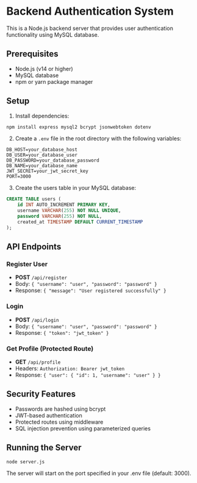# Backend Authentication System

This is a Node.js backend server that provides user authentication functionality using MySQL database.

## Prerequisites

- Node.js (v14 or higher)
- MySQL database
- npm or yarn package manager

## Setup

1. Install dependencies:
```bash
npm install express mysql2 bcrypt jsonwebtoken dotenv
```

2. Create a `.env` file in the root directory with the following variables:
```
DB_HOST=your_database_host
DB_USER=your_database_user
DB_PASSWORD=your_database_password
DB_NAME=your_database_name
JWT_SECRET=your_jwt_secret_key
PORT=3000
```

3. Create the users table in your MySQL database:
```sql
CREATE TABLE users (
    id INT AUTO_INCREMENT PRIMARY KEY,
    username VARCHAR(255) NOT NULL UNIQUE,
    password VARCHAR(255) NOT NULL,
    created_at TIMESTAMP DEFAULT CURRENT_TIMESTAMP
);
```

## API Endpoints

### Register User
- **POST** `/api/register`
- Body: `{ "username": "user", "password": "password" }`
- Response: `{ "message": "User registered successfully" }`

### Login
- **POST** `/api/login`
- Body: `{ "username": "user", "password": "password" }`
- Response: `{ "token": "jwt_token" }`

### Get Profile (Protected Route)
- **GET** `/api/profile`
- Headers: `Authorization: Bearer jwt_token`
- Response: `{ "user": { "id": 1, "username": "user" } }`

## Security Features

- Passwords are hashed using bcrypt
- JWT-based authentication
- Protected routes using middleware
- SQL injection prevention using parameterized queries

## Running the Server

```bash
node server.js
```

The server will start on the port specified in your .env file (default: 3000).
